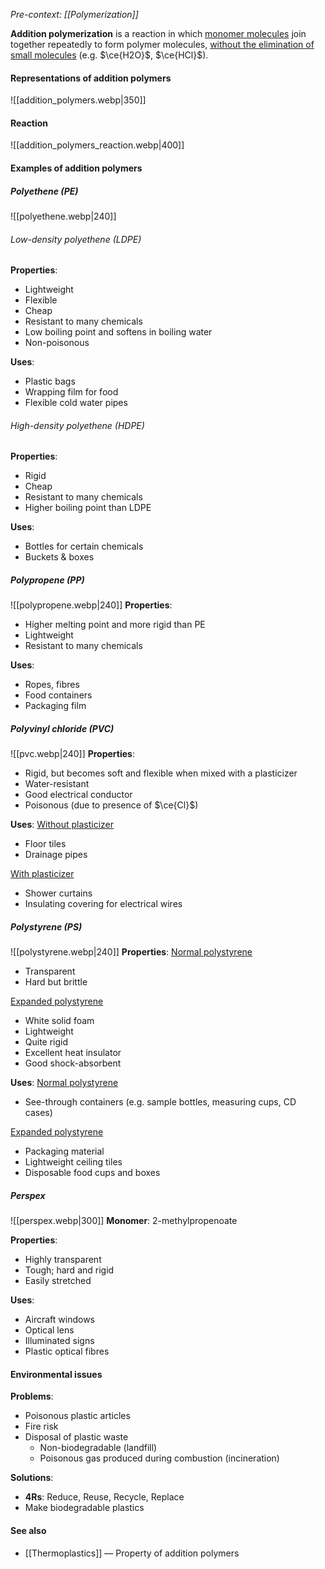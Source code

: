 *Pre-context: [[Polymerization]]*

**Addition polymerization** is a reaction in which <u>monomer molecules</u> join together repeatedly to form polymer molecules, <u>without the elimination of small molecules</u> (e.g. $\ce{H2O}$, $\ce{HCl}$).

#### Representations of addition polymers
![[addition_polymers.webp|350]]

#### Reaction
![[addition_polymers_reaction.webp|400]]

#### Examples of addition polymers

##### Polyethene (PE)
![[polyethene.webp|240]]
###### Low-density polyethene (LDPE)
**Properties**:
- Lightweight
- Flexible
- Cheap
- Resistant to many chemicals
- Low boiling point and softens in boiling water
- Non-poisonous

**Uses**:
- Plastic bags
- Wrapping film for food
- Flexible cold water pipes

###### High-density polyethene (HDPE)
**Properties**:
- Rigid
- Cheap
- Resistant to many chemicals
- Higher boiling point than LDPE

**Uses**:
- Bottles for certain chemicals
- Buckets & boxes

##### Polypropene (PP)
![[polypropene.webp|240]]
**Properties**:
- Higher melting point and more rigid than PE
- Lightweight
- Resistant to many chemicals

**Uses**:
- Ropes, fibres
- Food containers
- Packaging film

##### Polyvinyl chloride (PVC)
![[pvc.webp|240]]
**Properties**:
- Rigid, but becomes soft and flexible when mixed with a plasticizer
- Water-resistant
- Good electrical conductor
- Poisonous (due to presence of $\ce{Cl}$)

**Uses**:
<u>Without plasticizer</u>
- Floor tiles
- Drainage pipes

<u>With plasticizer</u>
- Shower curtains
- Insulating covering for electrical wires

##### Polystyrene (PS)
![[polystyrene.webp|240]]
**Properties**:
<u>Normal polystyrene</u>
- Transparent
- Hard but brittle

<u>Expanded polystyrene</u>
- White solid foam
- Lightweight
- Quite rigid
- Excellent heat insulator
- Good shock-absorbent

**Uses**:
<u>Normal polystyrene</u>
- See-through containers
  (e.g. sample bottles, measuring cups, CD cases)

<u>Expanded polystyrene</u>
- Packaging material
- Lightweight ceiling tiles
- Disposable food cups and boxes

##### Perspex
![[perspex.webp|300]]
**Monomer**: 2-methylpropenoate

**Properties**:
- Highly transparent
- Tough; hard and rigid
- Easily stretched

**Uses**:
- Aircraft windows
- Optical lens
- Illuminated signs
- Plastic optical fibres

#### Environmental issues
**Problems**:
- Poisonous plastic articles
- Fire risk
- Disposal of plastic waste
    - Non-biodegradable (landfill)
    - Poisonous gas produced during combustion (incineration)

**Solutions**:
- **4Rs**: Reduce, Reuse, Recycle, Replace
- Make biodegradable plastics

#### See also
- [[Thermoplastics]] — Property of addition polymers
